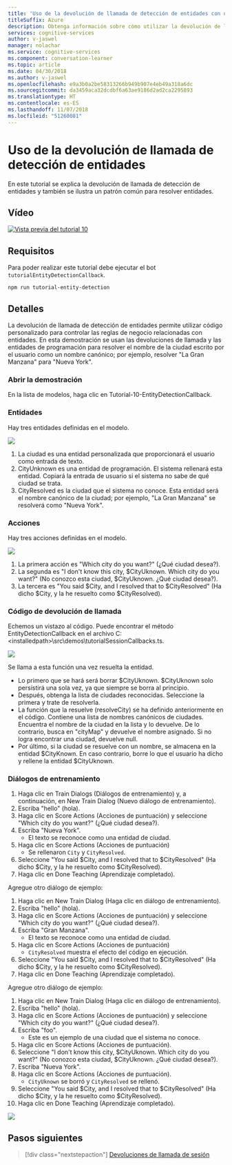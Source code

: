 ```yaml
---
title: 'Uso de la devolución de llamada de detección de entidades con un modelo de Conversation Learner: Microsoft Cognitive Services | Microsoft Docs'
titleSuffix: Azure
description: Obtenga información sobre cómo utilizar la devolución de llamada de detección de entidades con un modelo de Conversation Learner.
services: cognitive-services
author: v-jaswel
manager: nolachar
ms.service: cognitive-services
ms.component: conversation-learner
ms.topic: article
ms.date: 04/30/2018
ms.author: v-jaswel
ms.openlocfilehash: e9a3b0a2be58313266b949b907e4eb49a318a6dc
ms.sourcegitcommit: da3459aca32dcdbf6a63ae9186d2ad2ca2295893
ms.translationtype: HT
ms.contentlocale: es-ES
ms.lasthandoff: 11/07/2018
ms.locfileid: "51260081"
---
```

# <a name="how-to-use-entity-detection-callback"></a>Uso de la devolución de llamada de detección de entidades

En este tutorial se explica la devolución de llamada de detección de entidades y también se ilustra un patrón común para resolver entidades.

## <a name="video"></a>Vídeo

[![Vista previa del tutorial 10](https://aka.ms/cl-tutorial-10-preview)](https://aka.ms/blis-tutorial-10)

## <a name="requirements"></a>Requisitos
Para poder realizar este tutorial debe ejecutar el bot `tutorialEntityDetectionCallback`.

    npm run tutorial-entity-detection

## <a name="details"></a>Detalles
La devolución de llamada de detección de entidades permite utilizar código personalizado para controlar las reglas de negocio relacionadas con entidades. En esta demostración se usan las devoluciones de llamada y las entidades de programación para resolver el nombre de la ciudad escrito por el usuario como un nombre canónico; por ejemplo, resolver "La Gran Manzana" para "Nueva York".

### <a name="open-the-demo"></a>Abrir la demostración

En la lista de modelos, haga clic en Tutorial-10-EntityDetectionCallback. 

### <a name="entities"></a>Entidades

Hay tres entidades definidas en el modelo.

![](../media/tutorial10_entities.PNG)

1. La ciudad es una entidad personalizada que proporcionará el usuario como entrada de texto.
2. CityUnknown es una entidad de programación. El sistema rellenará esta entidad. Copiará la entrada de usuario si el sistema no sabe de qué ciudad se trata.
3. CityResolved es la ciudad que el sistema no conoce. Esta entidad será el nombre canónico de la ciudad; por ejemplo, "La Gran Manzana" se resolverá como "Nueva York".

### <a name="actions"></a>Acciones

Hay tres acciones definidas en el modelo.

![](../media/tutorial10_actions.PNG)

1. La primera acción es "Which city do you want?" (¿Qué ciudad desea?).
2. La segunda es "I don't know this city, $CityUknown. Which city do you want?" (No conozco esta ciudad, $CityUknown. ¿Qué ciudad desea?).
3. La tercera es "You said $City, and I resolved that to $CityResolved" (Ha dicho $City, y la he resuelto como $CityResolved).

### <a name="callback-code"></a>Código de devolución de llamada

Echemos un vistazo al código. Puede encontrar el método EntityDetectionCallback en el archivo C:\<installedpath>\src\demos\tutorialSessionCallbacks.ts.

![](../media/tutorial10_callbackcode.PNG)

Se llama a esta función una vez resuelta la entidad.
 
- Lo primero que se hará será borrar $CityUknown. $CityUknown solo persistirá una sola vez, ya que siempre se borra al principio.
- Después, obtenga la lista de ciudades reconocidas. Seleccione la primera y trate de resolverla.
- La función que la resuelve (resolveCity) se ha definido anteriormente en el código. Contiene una lista de nombres canónicos de ciudades. Encuentra el nombre de la ciudad en la lista y lo devuelve. De lo contrario, busca en "cityMap" y devuelve el nombre asignado. Si no logra encontrar una ciudad, devuelve null.
- Por último, si la ciudad se resuelve con un nombre, se almacena en la entidad $CityKnown. En caso contrario, borre lo que el usuario ha dicho y rellene la entidad $CityUknown.

### <a name="train-dialogs"></a>Diálogos de entrenamiento

1. Haga clic en Train Dialogs (Diálogos de entrenamiento) y, a continuación, en New Train Dialog (Nuevo diálogo de entrenamiento).
2. Escriba "hello" (hola).
3. Haga clic en Score Actions (Acciones de puntuación) y seleccione "Which city do you want?" (¿Qué ciudad desea?).
2. Escriba "Nueva York".
    - El texto se reconoce como una entidad de ciudad.
5. Haga clic en Score Actions (Acciones de puntuación)
    - Se rellenaron `City` y `CityResolved`.
6. Seleccione "You said $City, and I resolved that to $CityResolved" (Ha dicho $City, y la he resuelto como $CityResolved).
7. Haga clic en Done Teaching (Aprendizaje completado).

Agregue otro diálogo de ejemplo:

1. Haga clic en New Train Dialog (Haga clic en diálogo de entrenamiento).
2. Escriba "hello" (hola).
3. Haga clic en Score Actions (Acciones de puntuación) y seleccione "Which city do you want?" (¿Qué ciudad desea?).
2. Escriba "Gran Manzana".
    - El texto se reconoce como una entidad de ciudad.
5. Haga clic en Score Actions (Acciones de puntuación)
    - `CityResolved` muestra el efecto del código en ejecución.
6. Seleccione "You said $City, and I resolved that to $CityResolved" (Ha dicho $City, y la he resuelto como $CityResolved).
7. Haga clic en Done Teaching (Aprendizaje completado).

Agregue otro diálogo de ejemplo:

1. Haga clic en New Train Dialog (Haga clic en diálogo de entrenamiento).
2. Escriba "hello" (hola).
3. Haga clic en Score Actions (Acciones de puntuación) y seleccione "Which city do you want?" (¿Qué ciudad desea?).
2. Escriba "foo".
    - Este es un ejemplo de una ciudad que el sistema no conoce. 
5. Haga clic en Score Actions (Acciones de puntuación).
6. Seleccione "I don't know this city, $CityUknown. Which city do you want?" (No conozco esta ciudad, $CityUknown. ¿Qué ciudad desea?).
7. Escriba "Nueva York".
8. Haga clic en Score Actions (Acciones de puntuación).
    - `CityUknown` se borró y `CityResolved` se rellenó.
6. Seleccione "You said $City, and I resolved that to $CityResolved" (Ha dicho $City, y la he resuelto como $CityResolved).
7. Haga clic en Done Teaching (Aprendizaje completado).

![](../media/tutorial10_bigapple.PNG)

## <a name="next-steps"></a>Pasos siguientes

> [!div class="nextstepaction"]
> [Devoluciones de llamada de sesión](./11-session-callbacks.md)
